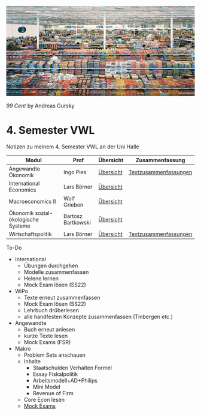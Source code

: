 ![2022-02-13_13-29](images/2022-02-13_13-29.jpg)

*99 Cent* by Andreas Gursky

# 4. Semester VWL

Notizen zu meinem 4. Semester VWL an der Uni Halle

| Modul                               | Prof               | Übersicht                               | Zusammenfassung                                              |
| ----------------------------------- | ------------------ | --------------------------------------- | ------------------------------------------------------------ |
| Angewandte Ökonomik                 | Ingo Pies          | [Übersicht](VL_Angewandte/README.md)    | [Textzusammenfassungen](VL_Angewandte/2023-04-00-Lesenotizen.md) |
| International Economics             | Lars Börner        | [Übersicht](VL_International/README.md) |                                                              |
| Macroeconomics II                   | Wolf Grieben       | [Übersicht](VL_Makro2/README.md)        |                                                              |
| Ökonomik sozial-ökologische Systeme | Bartosz Bartkowski | [Übersicht](VL_SoÖko/README.md)         |                                                              |
| Wirtschaftspolitik                  | Lars Börner        | [Übersicht](VL_WiPo/README.md)          | [Textzusammenfassungen](VL_WiPo/2023-04-00-Lesenotizen.md)   |



To-Do

- International
    - Übungen durchgehen
    - Modelle zusammenfassen
    - Helene lernen
    - Mock Exam lösen (SS22)
- WiPo
    - Texte erneut zusammenfassen
    - Mock Exam lösen (SS22)
    - Lehrbuch drüberlesen
    - alle handfesten Konzepte zusammenfassen (Tinbergen etc.)
- Angewandte
    - Buch erneut anlesen
    - kurze Texte lesen
    - Mock Exams (FSR)
- Makro
    - Problem Sets anschauen
    - Inhalte
        - Staatschulden Verhalten Formel
        - Essay Fiskalpolitik
        - Arbeitsmodell+AD+Philips
        - Mini Model
        - Revenue of Firm
    - Core Econ lesen
    - [Mock Exams](https://wachstum.wiwi.uni-halle.de/old-exams/)



